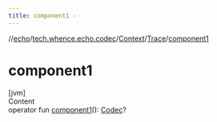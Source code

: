 ```yaml
---
title: component1 -
---
```

//[echo](../../../index.md)/[tech.whence.echo.codec](../../index.md)/[Context](../index.md)/[Trace](index.md)/[component1](component1.md)



# component1  
[jvm]  
Content  
operator fun [component1](component1.md)(): [Codec](../../-codec/index.md)?  



